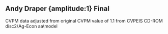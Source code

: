 ## Andy Draper {amplitude:1} Final
CVPM data adjusted from original CVPM value of 1.1 from CVPEIS CD-ROM disc2\Ag-Econ
aa\model